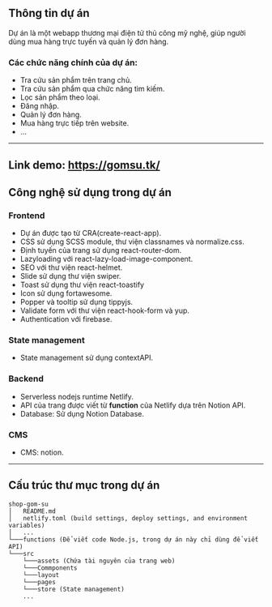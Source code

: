 ## Thông tin dự án

Dự án là một webapp thương mại điện tử thủ công mỹ nghệ, giúp người dùng mua hàng trực tuyến và quản lý đơn hàng.

### Các chức năng chính của dự án:

-   Tra cứu sản phẩm trên trang chủ.
-   Tra cứu sản phẩm qua chức năng tìm kiếm.
-   Lọc sản phẩm theo loại.
-   Đăng nhập.
-   Quản lý đơn hàng.
-   Mua hàng trực tiếp trên website.
-   ...

---
## Link demo: https://gomsu.tk/
## Công nghệ sử dụng trong dự án

### Frontend

-   Dự án được tạo từ CRA(create-react-app).
-   CSS sử dụng SCSS module, thư viện classnames và normalize.css.
-   Định tuyến của trang sử dụng react-router-dom.
-   Lazyloading với react-lazy-load-image-component.
-   SEO với thư viện react-helmet.
-   Slide sử dụng thư viện swiper.
-   Toast sử dụng thư viện react-toastify
-   Icon sử dụng fortawesome.
-   Popper và tooltip sử dụng tippyjs.
-   Validate form với thư viện react-hook-form và yup.
-   Authentication với firebase.
### State management

-   State management sử dụng contextAPI.

### Backend

-   Serverless nodejs runtime Netlify.
-   API của trang được viết từ **function** của Netlify dựa trên Notion API.
-   Database: Sử dụng Notion Database.

### CMS

-   CMS: notion.

---

## Cấu trúc thư mục trong dự án

```
shop-gom-su
│   README.md
│   netlify.toml (build settings, deploy settings, and environment variables)
│   ...
└───functions (Để viết code Node.js, trong dự án này chỉ dùng để viết API)
└───src
    └───assets (Chứa tài nguyên của trang web)
    └───Commponents
    └───layout
    └───pages
    └───store (State management)
    ...
```
